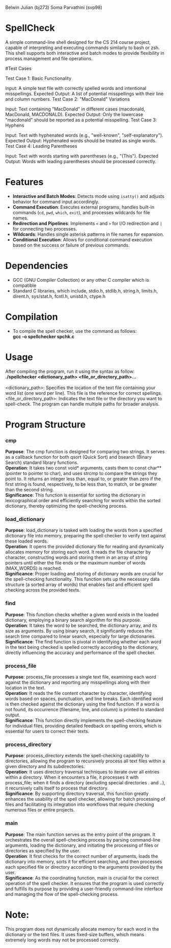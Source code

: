 Belwin Julian (bj273)
Soma Parvathini (svp98)


# SpellCheck
A simple command-line shell designed for the CS 214 course project, capable of interpreting and executing commands similarly to bash or zsh. This shell supports both interactive and batch modes to provide flexibility in process management and file operations.


#Test Cases

Test Case 1: Basic Functionality

Input: A simple text file with correctly spelled words and intentional misspellings.
Expected Output: A list of potential misspellings with their line and column numbers.
Test Case 2: "MacDonald" Variations

Input: Text containing "MacDonald" in different cases (macdonald, MacDonald, MACDONALD).
Expected Output: Only the lowercase "macdonald" should be reported as a potential misspelling.
Test Case 3: Hyphens

Input: Text with hyphenated words (e.g., "well-known", "self-explanatory").
Expected Output: Hyphenated words should be treated as single words.
Test Case 4: Leading Parentheses

Input: Text with words starting with parentheses (e.g., "(This").
Expected Output: Words with leading parentheses should be processed correctly.



# Features
- **Interactive and Batch Modes**: Detects mode using `isatty()` and adjusts behavior for command input accordingly. <br>
- **Command Execution**: Executes external programs, handles built-in commands (`cd`, `pwd`, `which`, `exit`), and processes wildcards for file names. <br>
- **Redirection and Pipelines**: Implements `<` and `>` for I/O redirection and `|` for connecting two processes. <br>
- **Wildcards**: Handles single asterisk patterns in file names for expansion. <br>
- **Conditional Execution**: Allows for conditional command execution based on the success or failure of previous commands. <br>
  
# Dependencies
- GCC (GNU Compiler Collection) or any other C compiler which is compatible  <br>
- Standard C libraries, which include, stdio.h, stdlib.h, string.h, limits.h, dirent.h, sys/stat.h, fcntl.h, unistd.h, ctype.h  <br>

# Compilation
 - To compile the spell checker, use the command as follows:  <br>
**gcc -o spellchecker spchk.c**

# Usage
After compiling the program, run it using the syntax as follow:  <br>
**./spellchecker <dictionary_path> <file_or_directory_path>...**  <br> <br>
<dictionary_path>:  Specifies the location of the text file containing your word list (one word per line). This file is the reference for correct spellings.  <br>
<file_or_directory_path>: Indicates the text file or the directory you want to spell-check. The program can handle multiple paths for broader analysis.  <br>

# Program Structure
### cmp
**Purpose**: The cmp function is designed for comparing two strings. It serves as a callback function for both qsort (Quick Sort) and bsearch (Binary Search) standard library functions. <br>
**Operation**: It takes two const void* arguments, casts them to const char** (pointer to pointer to char), and uses strcmp to compare the strings they point to. It returns an integer less than, equal to, or greater than zero if the first string is found, respectively, to be less than, to match, or be greater than the second string. <br>
**Significance**: This function is essential for sorting the dictionary in lexicographical order and efficiently searching for words within the sorted dictionary, thereby optimizing the spell-checking process. <br>
### load_dictionary
**Purpose**: load_dictionary is tasked with loading the words from a specified dictionary file into memory, preparing the spell checker to verify text against these loaded words. <br>
**Operation**: It opens the provided dictionary file for reading and dynamically allocates memory for storing each word. It reads the file character by character, constructing words and storing them in an array of string pointers until either the file ends or the maximum number of words (MAX_WORDS) is reached. <br>
**Significance**: Proper loading and storing of dictionary words are crucial for the spell-checking functionality. This function sets up the necessary data structure (a sorted array of words) that enables fast and efficient spell checking across the provided texts. <br>
### find
**Purpose**: This function checks whether a given word exists in the loaded dictionary, employing a binary search algorithm for this purpose. <br>
**Operation**: It takes the word to be searched, the dictionary array, and its size as arguments. By using binary search, it significantly reduces the search time compared to linear search, especially for large dictionaries. <br>
**Significance**: The find function is pivotal in identifying whether each word in the text being checked is spelled correctly according to the dictionary, directly influencing the accuracy and performance of the spell checker. <br>
### process_file
**Purpose**: process_file processes a single text file, examining each word against the dictionary and reporting any misspellings along with their location in the text. <br>
**Operation**: It reads the file content character by character, identifying words based on spaces, punctuation, and line breaks. Each identified word is then checked against the dictionary using the find function. If a word is not found, its occurrence (filename, line, and column) is printed to standard output. <br>
**Significance**: This function directly implements the spell-checking feature for individual files, providing detailed feedback on spelling errors, which is essential for users to correct their texts. <br>
### process_directory
**Purpose**: process_directory extends the spell-checking capability to directories, allowing the program to recursively process all text files within a given directory and its subdirectories. <br>
**Operation**: It uses directory traversal techniques to iterate over all entries within a directory. When it encounters a file, it processes it with process_file; when it finds a directory (excluding special directories . and ..), it recursively calls itself to process that directory. <br>
**Significance**: By supporting directory traversal, this function greatly enhances the usability of the spell checker, allowing for batch processing of files and facilitating its integration into workflows that require checking numerous files or entire projects. <br>
### main
**Purpose**: The main function serves as the entry point of the program. It orchestrates the overall spell-checking process by parsing command-line arguments, loading the dictionary, and initiating the processing of files or directories as specified by the user. <br>
**Operation**: It first checks for the correct number of arguments, loads the dictionary into memory, sorts it for efficient searching, and then processes each specified file or directory according to the arguments provided by the user. <br>
**Significance**: As the coordinating function, main is crucial for the correct operation of the spell checker. It ensures that the program is used correctly and fulfills its purpose by providing a user-friendly command-line interface and managing the flow of the spell-checking process. <br>

# Note:
This program does not dynamically allocate memory for each word in the dictionary or the text files. It uses fixed-size buffers, which means extremely long words may not be processed correctly. 
